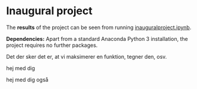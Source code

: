 # Inaugural project

The **results** of the project can be seen from running [inauguralproject.ipynb](inauguralproject.ipynb).

**Dependencies:** Apart from a standard Anaconda Python 3 installation, the project requires no further packages.

Det der sker det er, at vi maksimerer en funktion, tegner den, osv.

hej med dig

hej med dig også
